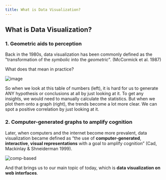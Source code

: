 ```yaml
---
title: What is Data Visualization?
---
```


## What is Data Visualization?

### 1. Geometric aids to perception
Back in the 1980s, data visualization has been commonly defined as the "transformation of the *symbolic* into the *geometric*". (McCormick et al. 1987)

What does that mean in practice?

![image](https://user-images.githubusercontent.com/53935081/145154235-de58bbfb-d8e5-413b-855c-ff86fd6e618e.png)

So when we look at this table of numbers (left), it is hard for us to generate ANY hypothesis or conclusions at all by just looking at it. To get any insights, we would need to manually calculate the statistics.
But when we plot them onto a graph (right), the trends become a lot more clear. We can spot a positive correlation by just looking at it.


### 2. Computer-generated graphs to amplify cognition
Later, when computers and the internet become more prevalent, data visualization became defined as “the use of **computer-generated**, **interactive**, **visual representations** with a goal to amplify cognition” (Cad, Mackinlay & Shneiderman 1999).

![comp-based](https://user-images.githubusercontent.com/53935081/145155119-6a0c0ae5-fb86-49aa-aa57-d0cf4f9f85a7.gif)

And that brings us to our main topic of today, which is **data visualization on web interfaces**.
